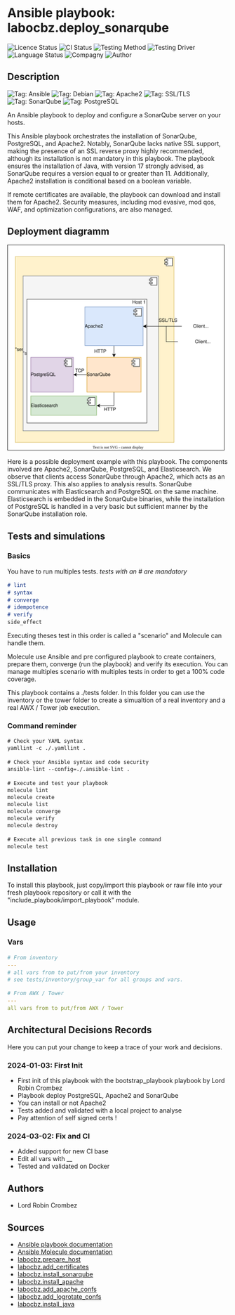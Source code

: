 # Ansible playbook: labocbz.deploy_sonarqube

![Licence Status](https://img.shields.io/badge/licence-MIT-brightgreen)
![CI Status](https://img.shields.io/badge/CI-success-brightgreen)
![Testing Method](https://img.shields.io/badge/Testing%20Method-Ansible%20Molecule-blueviolet)
![Testing Driver](https://img.shields.io/badge/Testing%20Driver-docker-blueviolet)
![Language Status](https://img.shields.io/badge/language-Ansible-red)
![Compagny](https://img.shields.io/badge/Compagny-Labo--CBZ-blue)
![Author](https://img.shields.io/badge/Author-Lord%20Robin%20Crombez-blue)

## Description

![Tag: Ansible](https://img.shields.io/badge/Tech-Ansible-orange)
![Tag: Debian](https://img.shields.io/badge/Tech-Debian-orange)
![Tag: Apache2](https://img.shields.io/badge/Tech-Apache2-orange)
![Tag: SSL/TLS](https://img.shields.io/badge/Tech-SSL%2FTLS-orange)
![Tag: SonarQube](https://img.shields.io/badge/Tech-SonarQube-orange)
![Tag: PostgreSQL](https://img.shields.io/badge/Tech-PostgreSQL-orange)

An Ansible playbook to deploy and configure a SonarQube server on your hosts.

This Ansible playbook orchestrates the installation of SonarQube, PostgreSQL, and Apache2. Notably, SonarQube lacks native SSL support, making the presence of an SSL reverse proxy highly recommended, although its installation is not mandatory in this playbook. The playbook ensures the installation of Java, with version 17 strongly advised, as SonarQube requires a version equal to or greater than 11. Additionally, Apache2 installation is conditional based on a boolean variable.

If remote certificates are available, the playbook can download and install them for Apache2. Security measures, including mod evasive, mod qos, WAF, and optimization configurations, are also managed.

## Deployment diagramm

![](./assets/Ansible-Playbook-Labocbz-Install-SonarQube.drawio.svg)

Here is a possible deployment example with this playbook. The components involved are Apache2, SonarQube, PostgreSQL, and Elasticsearch. We observe that clients access SonarQube through Apache2, which acts as an SSL/TLS proxy. This also applies to analysis results. SonarQube communicates with Elasticsearch and PostgreSQL on the same machine. Elasticsearch is embedded in the SonarQube binaries, while the installation of PostgreSQL is handled in a very basic but sufficient manner by the SonarQube installation role.

## Tests and simulations

### Basics

You have to run multiples tests. *tests with an # are mandatory*

```MARKDOWN
# lint
# syntax
# converge
# idempotence
# verify
side_effect
```

Executing theses test in this order is called a "scenario" and Molecule can handle them.

Molecule use Ansible and pre configured playbook to create containers, prepare them, converge (run the playbook) and verify its execution.
You can manage multiples scenario with multiples tests in order to get a 100% code coverage.

This playbook contains a ./tests folder. In this folder you can use the inventory or the tower folder to create a simualtion of a real inventory and a real AWX / Tower job execution.

### Command reminder

```SHELL
# Check your YAML syntax
yamllint -c ./.yamllint .

# Check your Ansible syntax and code security
ansible-lint --config=./.ansible-lint .

# Execute and test your playbook
molecule lint
molecule create
molecule list
molecule converge
molecule verify
molecule destroy

# Execute all previous task in one single command
molecule test
```

## Installation

To install this playbook, just copy/import this playbook or raw file into your fresh playbook repository or call it with the "include_playbook/import_playbook" module.

## Usage

### Vars

```YAML
# From inventory
---
# all vars from to put/from your inventory
# see tests/inventory/group_var for all groups and vars.
```

```YAML
# From AWX / Tower
---
all vars from to put/from AWX / Tower
```

## Architectural Decisions Records

Here you can put your change to keep a trace of your work and decisions.

### 2024-01-03: First Init

* First init of this playbook with the bootstrap_playbook playbook by Lord Robin Crombez
* Playbook deploy PostgreSQL, Apache2 and SonarQube
* You can install or not Apache2
* Tests added and validated with a local project to analyse
* Pay attention of self signed certs !

### 2024-03-02: Fix and CI

* Added support for new CI base
* Edit all vars with __
* Tested and validated on Docker

## Authors

* Lord Robin Crombez

## Sources

* [Ansible playbook documentation](https://docs.ansible.com/ansible/latest/playbook_guide/playbooks_reuse_playbooks.html)
* [Ansible Molecule documentation](https://molecule.readthedocs.io/)
* [labocbz.prepare_host](https://github.com/CBZ-D-velop/Ansible-Role-Labocbz-Prepare-Host.git)
* [labocbz.add_certificates](https://github.com/CBZ-D-velop/Ansible-Role-Labocbz-Add-Certificates.git)
* [labocbz.install_sonarqube](https://github.com/CBZ-D-velop/Ansible-Role-Labocbz-Install-SonarQube.git)
* [labocbz.install_apache](https://github.com/CBZ-D-velop/Ansible-Role-Labocbz-Install-Apache.git)
* [labocbz.add_apache_confs](https://github.com/CBZ-D-velop/Ansible-Role-Labocbz-Add-Apache-Confs.git)
* [labocbz.add_logrotate_confs](https://github.com/CBZ-D-velop/Ansible-Role-Labocbz-Add-Logrotate-Confs.git)
* [labocbz.install_java](https://github.com/CBZ-D-velop/Ansible-Role-Labocbz-Install-Java.git)

